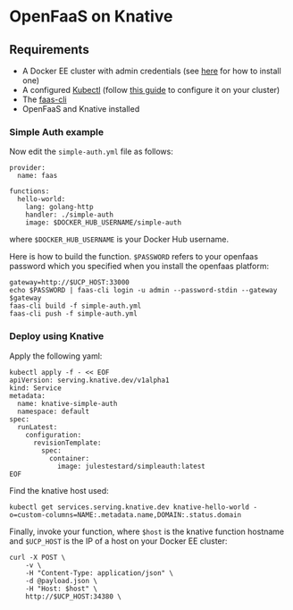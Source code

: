 # OpenFaaS on Knative

## Requirements

 - A Docker EE cluster with admin credentials (see [here]() for how to install one)
 - A configured [Kubectl](https://kubernetes.io/docs/tasks/tools/install-kubectl/) (follow [this guide](https://docs.docker.com/ee/ucp/user-access/kubectl/) to configure it on your cluster)
 - The [faas-cli](https://github.com/openfaas/faas-cli)
 - OpenFaaS and Knative installed

### Simple Auth example

Now edit the `simple-auth.yml` file as follows:

```
provider:
  name: faas

functions:
  hello-world:
    lang: golang-http
    handler: ./simple-auth
    image: $DOCKER_HUB_USERNAME/simple-auth
```

where `$DOCKER_HUB_USERNAME` is your Docker Hub username.

Here is how to build the function. `$PASSWORD` refers to your openfaas password which you specified when you install the openfaas platform:

```
gateway=http://$UCP_HOST:33000
echo $PASSWORD | faas-cli login -u admin --password-stdin --gateway $gateway
faas-cli build -f simple-auth.yml
faas-cli push -f simple-auth.yml
```

### Deploy using Knative

Apply the following yaml:

```
kubectl apply -f - << EOF
apiVersion: serving.knative.dev/v1alpha1
kind: Service
metadata:
  name: knative-simple-auth
  namespace: default
spec:
  runLatest:
    configuration:
      revisionTemplate:
        spec:
          container:
            image: julestestard/simpleauth:latest
EOF
```

Find the knative host used:

```
kubectl get services.serving.knative.dev knative-hello-world -o=custom-columns=NAME:.metadata.name,DOMAIN:.status.domain
```

Finally, invoke your function, where `$host` is the knative function hostname and `$UCP_HOST` is the IP of a host on your Docker EE cluster:

```
curl -X POST \
    -v \
    -H "Content-Type: application/json" \
    -d @payload.json \
    -H "Host: $host" \
    http://$UCP_HOST:34380 \
```

